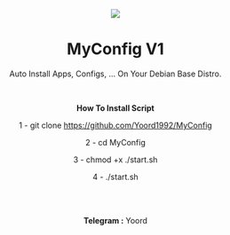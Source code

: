 
<center>
<img src="https://camo.githubusercontent.com/2ad4855427ce7b02fb1dace41277701ae5326f8c/687474703a2f2f73362e7069636f66696c652e636f6d2f66696c652f383337383238313435302f332e706e67">
<center/>
  
  
# MyConfig V1
Auto Install Apps, Configs, ... On Your Debian Base Distro.
<p>


  &nbsp;

<b>How To Install Script </b>

1 - git clone https://github.com/Yoord1992/MyConfig

2 - cd MyConfig

3 - chmod +x ./start.sh

4 - ./start.sh  
&nbsp;
  <p>
    <p>
&nbsp;
&nbsp;
<p>
<b>Telegram :</b> Yoord
<p>
